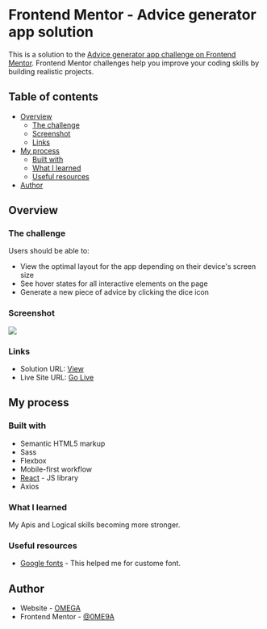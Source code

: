 # Frontend Mentor - Advice generator app solution

This is a solution to the [Advice generator app challenge on Frontend Mentor](https://www.frontendmentor.io/challenges/advice-generator-app-QdUG-13db). Frontend Mentor challenges help you improve your coding skills by building realistic projects.

## Table of contents

- [Overview](#overview)
  - [The challenge](#the-challenge)
  - [Screenshot](#screenshot)
  - [Links](#links)
- [My process](#my-process)
  - [Built with](#built-with)
  - [What I learned](#what-i-learned)
  - [Useful resources](#useful-resources)
- [Author](#author)


## Overview

### The challenge

Users should be able to:

- View the optimal layout for the app depending on their device's screen size
- See hover states for all interactive elements on the page
- Generate a new piece of advice by clicking the dice icon

### Screenshot

![](./screenshot.png)



### Links

- Solution URL: [View](https://github.com/0ME9A/advice-generator)
- Live Site URL: [Go Live](https://0me9a.github.io/advice-generator/)

## My process

### Built with

- Semantic HTML5 markup
- Sass
- Flexbox
- Mobile-first workflow
- [React](https://reactjs.org/) - JS library
- Axios

### What I learned

My Apis and Logical skills becoming more stronger.



### Useful resources

- [Google fonts](https://fonts.google.com/) - This helped me for custome font.

## Author

- Website - [OMEGA](https://www.ome9a.com)
- Frontend Mentor - [@0ME9A](https://www.frontendmentor.io/profile/0me9a)